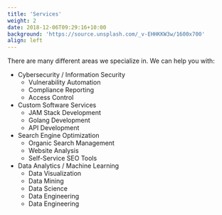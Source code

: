 ```yaml
---
title: 'Services'
weight: 2
date: 2018-12-06T09:29:16+10:00
background: 'https://source.unsplash.com/_v-EHHKKW3w/1600x700'
align: left
---
```


There are many different areas we specialize in. We can help you with:

- Cybersecurity / Information Security
  - Vulnerability Automation
  - Compliance Reporting
  - Access Control
- Custom Software Services
  - JAM Stack Development
  - Golang Development
  - API Development
- Search Engine Optimization
  - Organic Search Management
  - Website Analysis
  - Self-Service SEO Tools
- Data Analytics / Machine Learning
  - Data Visualization
  - Data Mining
  - Data Science
  - Data Engineering
  - Data Engineering
  